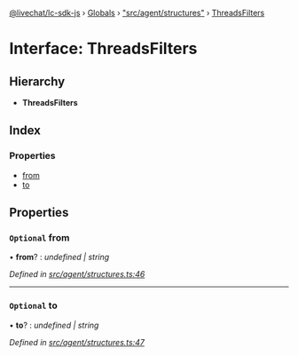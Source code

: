 [@livechat/lc-sdk-js](../README.md) › [Globals](../globals.md) › ["src/agent/structures"](../modules/_src_agent_structures_.md) › [ThreadsFilters](_src_agent_structures_.threadsfilters.md)

# Interface: ThreadsFilters

## Hierarchy

* **ThreadsFilters**

## Index

### Properties

* [from](_src_agent_structures_.threadsfilters.md#optional-from)
* [to](_src_agent_structures_.threadsfilters.md#optional-to)

## Properties

### `Optional` from

• **from**? : *undefined | string*

*Defined in [src/agent/structures.ts:46](https://github.com/livechat/lc-sdk-js/blob/8143b05/src/agent/structures.ts#L46)*

___

### `Optional` to

• **to**? : *undefined | string*

*Defined in [src/agent/structures.ts:47](https://github.com/livechat/lc-sdk-js/blob/8143b05/src/agent/structures.ts#L47)*
